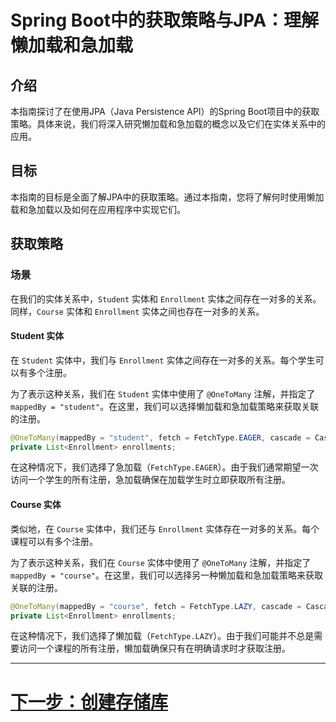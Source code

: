 # Spring Boot中的获取策略与JPA：理解懒加载和急加载

## 介绍

本指南探讨了在使用JPA（Java Persistence API）的Spring Boot项目中的获取策略。具体来说，我们将深入研究懒加载和急加载的概念以及它们在实体关系中的应用。

## 目标

本指南的目标是全面了解JPA中的获取策略。通过本指南，您将了解何时使用懒加载和急加载以及如何在应用程序中实现它们。

## 获取策略

### 场景

在我们的实体关系中，`Student` 实体和 `Enrollment` 实体之间存在一对多的关系。同样，`Course` 实体和 `Enrollment` 实体之间也存在一对多的关系。

#### Student 实体

在 `Student` 实体中，我们与 `Enrollment` 实体之间存在一对多的关系。每个学生可以有多个注册。

为了表示这种关系，我们在 `Student` 实体中使用了 `@OneToMany` 注解，并指定了 `mappedBy = "student"`。在这里，我们可以选择懒加载和急加载策略来获取关联的注册。

```java
@OneToMany(mappedBy = "student", fetch = FetchType.EAGER, cascade = CascadeType.ALL)
private List<Enrollment> enrollments;
```

在这种情况下，我们选择了急加载（`FetchType.EAGER`）。由于我们通常期望一次访问一个学生的所有注册，急加载确保在加载学生时立即获取所有注册。

#### Course 实体

类似地，在 `Course` 实体中，我们还与 `Enrollment` 实体存在一对多的关系。每个课程可以有多个注册。

为了表示这种关系，我们在 `Course` 实体中使用了 `@OneToMany` 注解，并指定了 `mappedBy = "course"`。在这里，我们可以选择另一种懒加载和急加载策略来获取关联的注册。

```java
@OneToMany(mappedBy = "course", fetch = FetchType.LAZY, cascade = CascadeType.ALL)
private List<Enrollment> enrollments;
```

在这种情况下，我们选择了懒加载（`FetchType.LAZY`）。由于我们可能并不总是需要访问一个课程的所有注册，懒加载确保只有在明确请求时才获取注册。

---

# [下一步：创建存储库](../interacting/repository.md)